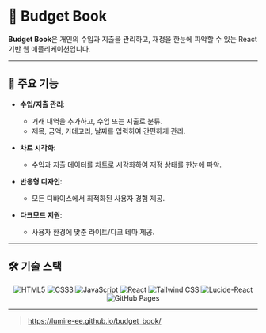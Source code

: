 # 📒 Budget Book

**Budget Book**은 개인의 수입과 지출을 관리하고, 
재정을 한눈에 파악할 수 있는 React 기반 웹 애플리케이션입니다.

---

## 🌟 주요 기능

- **수입/지출 관리**: 
  - 거래 내역을 추가하고, 수입 또는 지출로 분류.
  - 제목, 금액, 카테고리, 날짜를 입력하여 간편하게 관리.
  
- **차트 시각화**:
  - 수입과 지출 데이터를 차트로 시각화하여 재정 상태를 한눈에 파악.

- **반응형 디자인**:
  - 모든 디바이스에서 최적화된 사용자 경험 제공.

- **다크모드 지원**:
  - 사용자 환경에 맞춘 라이트/다크 테마 제공.

---

## 🛠️ 기술 스택

<div align="center">
  <img src="https://img.shields.io/badge/HTML5-E34F26?style=for-the-badge&logo=html5&logoColor=white" alt="HTML5">
  <img src="https://img.shields.io/badge/CSS3-1572B6?style=for-the-badge&logo=css3&logoColor=white" alt="CSS3">
  <img src="https://img.shields.io/badge/JavaScript-F7DF1E?style=for-the-badge&logo=javascript&logoColor=black" alt="JavaScript">
  <img src="https://img.shields.io/badge/React-61DAFB?style=for-the-badge&logo=react&logoColor=black" alt="React">
  <img src="https://img.shields.io/badge/TailwindCSS-38B2AC?style=for-the-badge&logo=tailwindcss&logoColor=white" alt="Tailwind CSS">
  <img src="https://img.shields.io/badge/Lucide-009E60?style=for-the-badge&logo=lucide&logoColor=white" alt="Lucide-React">
  <img src="https://img.shields.io/badge/GitHub%20Pages-222222?style=for-the-badge&logo=githubpages&logoColor=white" alt="GitHub Pages">
</div>

---
> https://lumire-ee.github.io/budget_book/

